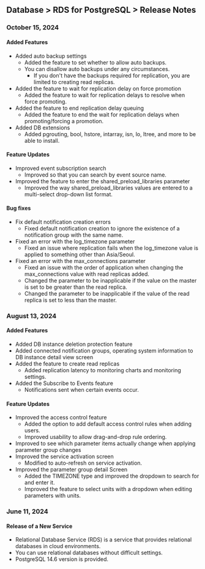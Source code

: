 ## Database > RDS for PostgreSQL > Release Notes

### October 15, 2024

#### Added Features

- Added auto backup settings
    - Added the feature to set whether to allow auto backups.
    - You can disallow auto backups under any circumstances.
        - If you don't have the backups required for replication, you are limited to creating read replicas.
- Added the feature to wait for replication delay on force promotion
    - Added the feature to wait for replication delays to resolve when force promoting.
- Added the feature to end replication delay queuing
    - Added the feature to end the wait for replication delays when promoting/forcing a promotion.
- Added DB extensions
    - Added pgrouting, bool, hstore, intarray, isn, lo, ltree, and more to be able to install.

#### Feature Updates

- Improved event subscription search
    - Improved so that you can search by event source name.
- Improved the feature to enter the shared_preload_libraries parameter
    - Improved the way shared_preload_libraries values are entered to a multi-select drop-down list format.

#### Bug fixes

- Fix default notification creation errors
    - Fixed default notification creation to ignore the existence of a notification group with the same name.
- Fixed an error with the log_timezone parameter
    - Fixed an issue where replication fails when the log_timezone value is applied to something other than Asia/Seoul.
- Fixed an error with the max_connections parameter
    - Fixed an issue with the order of application when changing the max_connections value with read replicas added.
    - Changed the parameter to be inapplicable if the value on the master is set to be greater than the read replica.
    - Changed the parameter to be inapplicable if the value of the read replica is set to less than the master.

### August 13, 2024

#### Added Features

- Added DB instance deletion protection feature
- Added connected notification groups, operating system information to DB instance detail view screen
- Added the feature to create read replicas
    - Added replication latency to monitoring charts and monitoring settings.
- Added the Subscribe to Events feature
    - Notifications sent when certain events occur.

#### Feature Updates

- Improved the access control feature
    - Added the option to add default access control rules when adding users.
    - Improved usability to allow drag-and-drop rule ordering.
- Improved to see which parameter items actually change when applying parameter group changes
- Improved the service activation screen
    - Modified to auto-refresh on service activation.
- Improved the parameter group detail Screen
    - Added the TIMEZONE type and improved the dropdown to search for and enter it.
    - Improved the feature to select units with a dropdown when editing parameters with units.


### June 11, 2024

#### Release of a New Service

- Relational Database Service (RDS) is a service that provides relational databases in cloud environments.
- You can use relational databases without difficult settings.
- PostgreSQL 14.6 version is provided.
